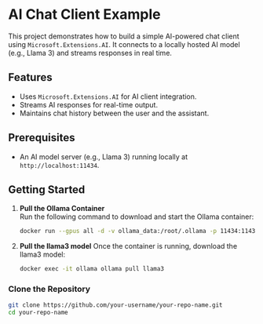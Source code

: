 # AI Chat Client Example

This project demonstrates how to build a simple AI-powered chat client using `Microsoft.Extensions.AI`. It connects to a locally hosted AI model (e.g., Llama 3) and streams responses in real time.

## Features

- Uses `Microsoft.Extensions.AI` for AI client integration.
- Streams AI responses for real-time output.
- Maintains chat history between the user and the assistant.

## Prerequisites

- An AI model server (e.g., Llama 3) running locally at `http://localhost:11434`.

## Getting Started

1. **Pull the Ollama Container**  
   Run the following command to download and start the Ollama container:
   ```bash
   docker run --gpus all -d -v ollama_data:/root/.ollama -p 11434:11434 --name ollama ollama/ollama
2. **Pull the llama3 model**
   Once the container is running, download the llama3 model:
   ```bash
   docker exec -it ollama ollama pull llama3
   
### Clone the Repository

```bash
git clone https://github.com/your-username/your-repo-name.git
cd your-repo-name
